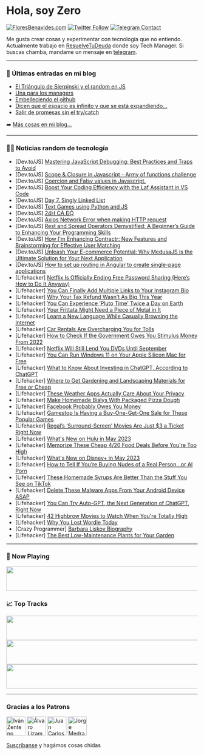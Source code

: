 # Hola, soy Zero

[![FloresBenavides.com](https://img.shields.io/website?down_message=oops&label=MiBlog&style=for-the-badge&up_message=online&url=https%3A%2F%2Ffloresbenavides.com)](https://floresbenavides.com) [![Twitter Follow](https://img.shields.io/twitter/follow/ZeroDragon?color=%231DA1F2&label=Follow&logo=twitter&logoColor=ffffff&style=for-the-badge)](https://twitter.com/zerodragon) [![Telegram Contact](https://img.shields.io/badge/escr%C3%ADbeme-ZeroDragon-%2326A5E4?style=for-the-badge&logo=telegram)](https://t.me/zerodragon)

Me gusta crear cosas y experimentar con tecnología que no entiendo.
Actualmente trabajo en [ResuelveTuDeuda](http://github.com/resuelve) donde soy Tech Manager.
Si buscas chamba, mandame un mensaje en [telegram](https://t.me/zerodragon).

---

### 📕 Últimas entradas en mi blog
<!-- BLOG-POST-LIST:START -->
- [El Triángulo de Sierpinski y el random en JS](https://floresbenavides.com/el-triangulo-de-sierpinski-y-el-random-en-js/)
- [Una para los managers](https://floresbenavides.com/una-para-los-managers/)
- [Embelleciendo el github](https://floresbenavides.com/embelleciendo-el-github/)
- [Dicen que el espacio es infinito y que se está expandiendo…](https://floresbenavides.com/dicen-que-el-espacio-es-infinito-y-que-se-esta-expandiendo/)
- [Salir de promesas sin el try/catch](https://floresbenavides.com/salir-de-promesas-sin-el-try-catch/)
<!-- BLOG-POST-LIST:END -->

➡️ [Más cosas en mi blog...](https://floresbenavides.com)

---

### 👨‍💻 Noticias random de tecnología
<!-- TECH-POSTS:START -->
- [Dev.to/JS] [Mastering JavaScript Debugging: Best Practices and Traps to Avoid](https://dev.to/shubhamdutta2000/mastering-javascript-debugging-best-practices-and-traps-to-avoid-41h6)
- [Dev.to/JS] [Scope &amp; Closure in Javascript - Army of functions challenge](https://dev.to/ngquan/scope-closure-in-javascript-army-of-functions-challenge-dmg)
- [Dev.to/JS] [Coercion and Falsy values in Javascript.](https://dev.to/thebooleanboy/coercion-and-falsy-values-in-javascript-iid)
- [Dev.to/JS] [Boost Your Coding Efficiency with the Laf Assistant in VS Code](https://dev.to/carsonyang/boost-your-coding-efficiency-with-the-laf-assistant-in-vs-code-28h9)
- [Dev.to/JS] [Day 7. Singly Linked List](https://dev.to/sosunnyproject/day-7-singly-linked-list-2om)
- [Dev.to/JS] [Text Games using Python and JS](https://dev.to/matias56/text-games-using-python-and-js-23nn)
- [Dev.to/JS] [24H CÁ ĐỘ](https://dev.to/24hcado/24h-ca-do-57c8)
- [Dev.to/JS] [Axios Network Error when making HTTP request](https://dev.to/coder9/axios-network-error-when-making-http-request-775)
- [Dev.to/JS] [Rest and Spread Operators Demystified: A Beginner’s Guide to Enhancing Your Programming Skills](https://dev.to/amersikira/rest-and-spread-operators-demystified-a-beginners-guide-to-enhancing-your-programming-skills-402o)
- [Dev.to/JS] [How I&#39;m Enhancing Contractr: New Features and Brainstorming for Effective User Matching](https://dev.to/arashjangali/how-im-enhancing-contractr-new-features-and-brainstorming-for-effective-user-matching-23c6)
- [Dev.to/JS] [Unleash Your E-commerce Potential: Why MedusaJS is the Ultimate Solution for Your Next Application](https://dev.to/balogunmaliko/unleash-your-e-commerce-potential-why-medusajs-is-the-ultimate-solution-for-your-next-application-7ep)
- [Dev.to/JS] [How to set up routing in Angular to create single-page applications](https://dev.to/codev206/how-to-set-up-routing-in-angular-to-create-single-page-applications-4ch2)
- [Lifehacker] [Netflix Is Officially Ending Free Password Sharing &lpar;Here’s How to Do It Anyway&rpar;](https://lifehacker.com/netflixs-new-password-sharing-rules-and-how-to-get-aro-1850058887)
- [Lifehacker] [You Can Finally Add Multiple Links to Your Instagram Bio](https://lifehacker.com/you-can-finally-add-multiple-links-to-your-instagram-bi-1850353334)
- [Lifehacker] [Why Your Tax Refund Wasn’t As Big This Year](https://lifehacker.com/why-your-tax-refund-wasn-t-as-big-this-year-1850350485)
- [Lifehacker] [You Can Experience ‘Pluto Time’ Twice a Day on Earth](https://lifehacker.com/you-can-experience-pluto-time-twice-a-day-on-earth-1850349379)
- [Lifehacker] [Your Frittata Might Need a Piece of Metal in It](https://lifehacker.com/your-frittata-might-need-a-piece-of-metal-in-it-1850346023)
- [Lifehacker] [Learn a New Language While Casually Browsing the Internet](https://lifehacker.com/learn-a-new-language-while-casually-browsing-the-intern-1850345991)
- [Lifehacker] [Car Rentals Are Overcharging You for Tolls](https://lifehacker.com/car-rentals-are-overcharging-you-for-tolls-1850345927)
- [Lifehacker] [How to Check If the Government Owes You Stimulus Money From 2022](https://lifehacker.com/how-to-check-if-the-government-owes-you-stimulus-money-1850348381)
- [Lifehacker] [Netflix Will Still Lend You DVDs Until September](https://lifehacker.com/you-can-still-get-dvds-from-netflix-and-maybe-you-shou-1849586365)
- [Lifehacker] [You Can Run Windows 11 on Your Apple Silicon Mac for Free](https://lifehacker.com/you-can-run-windows-11-on-your-apple-silicon-mac-for-fr-1850347186)
- [Lifehacker] [What to Know About Investing in ChatGPT, According to ChatGPT](https://lifehacker.com/what-to-know-about-investing-in-chatgpt-according-to-c-1850344557)
- [Lifehacker] [Where to Get Gardening and Landscaping Materials for Free or Cheap](https://lifehacker.com/where-to-get-gardening-and-landscaping-materials-for-fr-1850346771)
- [Lifehacker] [These Weather Apps Actually Care About Your Privacy](https://lifehacker.com/these-weather-apps-actually-care-about-your-privacy-1850342974)
- [Lifehacker] [Make Homemade Bialys With Packaged Pizza Dough](https://lifehacker.com/make-homemade-bialys-with-packaged-pizza-dough-1850349658)
- [Lifehacker] [Facebook Probably Owes You Money](https://lifehacker.com/facebook-probably-owes-you-money-1850350640)
- [Lifehacker] [Gamestop Is Having a Buy-One-Get-One Sale for These Popular Games](https://lifehacker.com/gamestop-is-having-a-buy-one-get-one-sale-for-these-pop-1850349375)
- [Lifehacker] [Regal’s ‘Surround-Screen’ Movies Are Just $3 a Ticket Right Now](https://lifehacker.com/regal-s-surround-screen-movies-are-just-3-a-ticket-r-1850345171)
- [Lifehacker] [What&#39;s New on Hulu in May 2023](https://lifehacker.com/whats-new-on-hulu-in-may-2023-1850349866)
- [Lifehacker] [Memorize These Cheap 4/20 Food Deals Before You&#39;re Too High](https://lifehacker.com/memorize-these-cheap-4-20-food-deals-before-youre-too-h-1850348698)
- [Lifehacker] [What&#39;s New on Disney+ in May 2023](https://lifehacker.com/whats-new-on-disney-in-may-2023-1850349256)
- [Lifehacker] [How to Tell If You’re Buying Nudes of a Real Person...or AI Porn](https://lifehacker.com/how-to-tell-if-you-re-buying-nudes-of-a-real-person-o-1850344588)
- [Lifehacker] [These Homemade Syrups Are Better Than the Stuff You See on TikTok](https://lifehacker.com/these-homemade-syrups-are-better-than-the-stuff-you-see-1850339690)
- [Lifehacker] [Delete These Malware Apps From Your Android Device ASAP](https://lifehacker.com/delete-these-malware-apps-from-your-android-device-asap-1850348143)
- [Lifehacker] [You Can Try Auto-GPT, the Next Generation of ChatGPT, Right Now](https://lifehacker.com/you-can-try-auto-gpt-the-next-generation-of-chatgpt-r-1850343691)
- [Lifehacker] [42 Highbrow Movies to Watch When You&#39;re Totally High](https://lifehacker.com/42-highbrow-films-to-watch-when-youre-totally-high-1848796343)
- [Lifehacker] [Why You Lost Wordle Today](https://lifehacker.com/why-you-lost-wordle-today-1850348061)
- [Crazy Programmer] [Barbara Liskov Biography](https://www.thecrazyprogrammer.com/2023/04/barbara-liskov-biography.html)
- [Lifehacker] [The Best Low-Maintenance Plants for Your Garden](https://lifehacker.com/the-best-low-maintenance-plants-for-your-garden-1850344419)<!-- TECH-POSTS:END -->

---

### 🎵 Now Playing
<a href="https://spotify-now-playing-dun.vercel.app/now-playing?open"><img src="https://spotify-now-playing-dun.vercel.app/now-playing" width="540" height="64"></a>

### 📈 Top Tracks
<a href="https://spotify-now-playing-dun.vercel.app/top-tracks?i=1&open"><img src="https://spotify-now-playing-dun.vercel.app/top-tracks?i=1" width="540" height="64"></a>
<a href="https://spotify-now-playing-dun.vercel.app/top-tracks?i=2&open"><img src="https://spotify-now-playing-dun.vercel.app/top-tracks?i=2" width="540" height="64"></a>
<a href="https://spotify-now-playing-dun.vercel.app/top-tracks?i=3&open"><img src="https://spotify-now-playing-dun.vercel.app/top-tracks?i=3" width="540" height="64"></a>

---

### Gracias a los Patrons
[<img src="https://avatars.githubusercontent.com/u/243380?v=4" alt="Iván Zenteno" width="50px">](https://github.com/k001) [<img src="https://avatars.githubusercontent.com/u/19955639?v=4" alt="Álvaro Lizama" width="50px">](https://github.com/alvarolizama) [<img src="https://avatars.githubusercontent.com/u/2718753?v=4" alt="Juan Carlos Ruiz" width="50px">](https://github.com/JuanCrg90) [<img src="https://avatars.githubusercontent.com/u/37025?v=4" alt="Jorge Medrano" width="50px">](https://github.com/h1pp1e) 

[Suscríbanse](https://www.patreon.com/zerodragon) y hagámos cosas chidas
